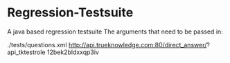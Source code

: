 Regression-Testsuite
====================

A java based regression testsuite
The arguments that need to be passed in:

./tests/questions.xml http://api.trueknowledge.com:80/direct_answer/?  api_tktestrole  12bek2bldxxqp3iv
